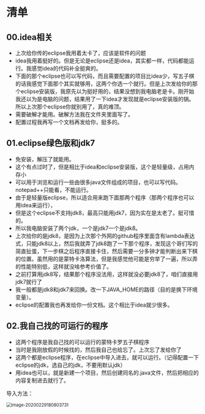 # 清单

## 00.idea相关

+ 上次给你传的eclipse我用着太卡了，应该是软件的问题
+ idea我用着挺好的。但是无论是eclipse还是idea，其实都一样，代码都能运行。我感觉idea的代码补全挺爽的。
+ 下面的那个eclipse也可以写代码，而且需要配置的项目比idea少，写五子棋的话我感觉下面那个其实就够用，这两个你选一个就行。但是上次发给你的那个eclipse安装版，我原先以为挺好用的，结果没想到我电脑老是卡。刚开始我还以为是电脑的问题，结果用了一下idea才发现就是eclipse安装版的锅。所以上次那个eclipse你就别用了，真的难顶。
+ 需要破解才能用。破解方法我在文件夹里面写了。
+ 配置过程我再写一个文档再发给你，挺多的。

## 01.eclipse绿色版和jdk7

+ 免安装，解压了就能用。
+ 这个有点过时了，但是相比于idea和eclipse安装版，这个是轻量级，占用内存小
+ 可以用于浏览和运行一些由很多java文件组成的项目，也可以写代码。notepad++只能看，不能运行。
+ 由于是轻量版eclipse，所以适合用来跑下面那两个程序（那两个程序也可以用idea来运行），
+ 但是这个eclipse不支持jdk8，最高只能用jdk7，因为实在是太老了。挺可惜的。
+ 所以我电脑安装了两个jdk，一个是jdk7一个是jdk8。
+ 上次给你的是jdk8，是因为上次那个外网的github程序里面含有lambda表达式，只能jdk8以上，然后我就弄了jdk8跑了一下那个程序，发现这个哥们写的简直扯蛋，下一步棋之后程序直接卡住，然后需要一分多钟才能判断出来下棋的位置。虽然用的是蒙特卡洛算法，但是我感觉他可能是穷举了一遍，所以弄的性能特别低，这样就没啥参考价值了。
+ 之前打算用jdk8写，结果那个程序没法用，这样就没必要jdk8了，咱们直接用jdk7就行了
+ 我一般都是jdk8和jdk7来回换。改一下JAVA_HOME的路径（目的是换下环境变量）。
+ eclipse的配置我也再发给你一份文档。这个相比于idea就少很多。

## 02.我自己找的可运行的程序

+ 这两个程序是我自己找的可以运行的蒙特卡罗五子棋程序
+ 当时是我刚放假的时候找的，然后我自己也给忘了。上次忘了发给你了
+ 这两个都是eclipse程序，在eclipse中导入进去，就可以运行。（记得配置一下eclipse的jdk，选自己的jdk，不要用默认jdk）
+ 用idea也可以，就是新建一个项目，然后创建同名的.java文件，然后把相应的内容复制进去就行了。

导入方法：

<img src="C:\Users\YSL\Desktop\开发软件和两个程序\temp.jpg" alt="image-20200229180803731" style="zoom:80%;" />